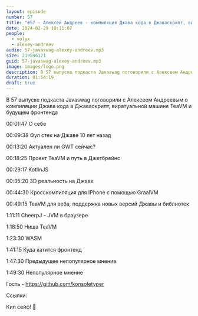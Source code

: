 ```yaml
---
layout: episode
number: 57
title: "#57 - Алексей Андреев - компиляция Джава кода в Джаваскрипт, виратуальной машина TeaVM и будущее фронтенда"
date: 2024-02-29 10:11:07
people:
  - volyx
  - alexey-andreev
audio: 57-javaswag-alexey-andreev.mp3
size: 219596121      
guid: 57-javaswag-alexey-andreev.mp3
image: images/logo.png
description: В 57 выпуске подкаста Javaswag поговорили с Алексеем Андреевым о компиляции Джава кода в Джаваскрипт, виратуальной машине TeaVM и будущем фронтенда
duration: 01:54:19
draft: true
---
```


В 57 выпуске подкаста Javaswag поговорили с Алексеем Андреевым о компиляции Джава кода в Джаваскрипт, виратуальной машине TeaVM и будущем фронтенда

00:01:47 О себе

00:09:38 Фул стек на Джаве 10 лет назад

00:13:20 Актуален ли GWT сейчас?

00:18:25 Проект TeaVM и путь в Джетбрейнс

00:29:17 KotlinJS

00:35:20 3D реальность на Джаве

00:44:30 Кросскомпиляция для IPhone с помощью GraalVM

00:49:15 TeaVM для веба, поддержка новых версий Джавы и библиотек

1:11:11 CheerpJ - JVM в браузере

1:18:50 Ниша TeaVM

1:23:30 WASM

1:41:15 Куда катится фронтенд

1:47:30 Предыдущее непопулярное мнение

1:49:30 Непопулярное мнение

Гость - https://github.com/konsoletyper

Ссылки:


Кип сейф! 🖖
